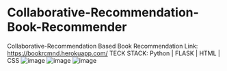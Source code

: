 # Collaborative-Recommendation-Book-Recommender
Collaborative-Recommendation Based Book Recommendation
Link: https://bookrcmnd.herokuapp.com/
TECK STACK: Python | FLASK | HTML | CSS 
![image](https://user-images.githubusercontent.com/60748255/194737735-66cc791a-41a9-4937-837b-b6663ea1878b.png)
![image](https://user-images.githubusercontent.com/60748255/194737754-5f5ae49c-89e0-4ec8-b9c3-4f2281fd31fe.png)
![image](https://user-images.githubusercontent.com/60748255/194737786-b9288451-bc2f-4f56-9678-1db97bafe786.png)
